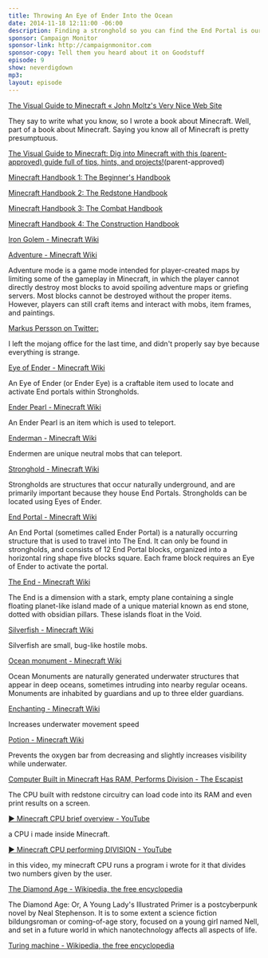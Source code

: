 ```yaml
---
title: Throwing An Eye of Ender Into the Ocean
date: 2014-11-18 12:11:00 -06:00
description: Finding a stronghold so you can find the End Portal is our goal for this episode. We talk about a new book on Minecraft, answer a listener question about underwater temples and build a computer inside Minecraft.
sponsor: Campaign Monitor
sponsor-link: http://campaignmonitor.com
sponsor-copy: Tell them you heard about it on Goodstuff
episode: 9
show: neverdigdown
mp3:  
layout: episode
---
```


[The Visual Guide to Minecraft « John Moltz's Very Nice Web Site](http://verynicewebsite.net/2014/11/the-visual-guide-to-minecraft/)

They say to write what you know, so I wrote a book about Minecraft. Well, part of a book about Minecraft. Saying you know all of Minecraft is pretty presumptuous.

[The Visual Guide to Minecraft: Dig into Minecraft with this (parent-approved) guide full of tips, hints, and projects!](http://www.peachpit.com/store/visual-guide-to-minecraft-dig-into-minecraft-with-this-9780134033150)(parent-approved)

[Minecraft Handbook 1: The Beginner's Handbook](http://www.amazon.ca/gp/product/1405268395/ref=as_li_ss_tl?ie=UTF8&camp=15121&creative=390961&creativeASIN=1405268395&linkCode=as2&tag=farawsoclos0a-20)

[Minecraft Handbook 2: The Redstone Handbook](http://www.amazon.ca/gp/product/1405268409/ref=as_li_ss_tl?ie=UTF8&camp=15121&creative=390961&creativeASIN=1405268409&linkCode=as2&tag=farawsoclos0a-20)

[Minecraft Handbook 3: The Combat Handbook](http://www.amazon.ca/gp/product/1405268417/ref=as_li_ss_tl?ie=UTF8&camp=15121&creative=390961&creativeASIN=1405268417&linkCode=as2&tag=farawsoclos0a-20)

[Minecraft Handbook 4: The Construction Handbook](http://www.amazon.ca/gp/product/1405268425/ref=as_li_ss_tl?ie=UTF8&camp=15121&creative=390961&creativeASIN=1405268425&linkCode=as2&tag=farawsoclos0a-20)

[Iron Golem - Minecraft Wiki](http://minecraft.gamepedia.com/Iron_Golem)

[Adventure - Minecraft Wiki](http://minecraft.gamepedia.com/Adventure)

Adventure mode is a game mode intended for player-created maps by limiting some of the gameplay in Minecraft, in which the player cannot directly destroy most blocks to avoid spoiling adventure maps or griefing servers. Most blocks cannot be destroyed without the proper items. However, players can still craft items and interact with mobs, item frames, and paintings.

[Markus Persson on Twitter:](https://twitter.com/notch/status/530035246075740160)

I left the mojang office for the last time, and didn't properly say bye because everything is strange.

[Eye of Ender - Minecraft Wiki](http://minecraft.gamepedia.com/Eye_of_Ender)

An Eye of Ender (or Ender Eye) is a craftable item used to locate and activate End portals within Strongholds.

[Ender Pearl - Minecraft Wiki](http://minecraft.gamepedia.com/Ender_Pearl)

An Ender Pearl is an item which is used to teleport.

[Enderman - Minecraft Wiki](http://minecraft.gamepedia.com/Enderman)

Endermen are unique neutral mobs that can teleport.

[Stronghold - Minecraft Wiki](http://minecraft.gamepedia.com/Stronghold)

Strongholds are structures that occur naturally underground, and are primarily important because they house End Portals. Strongholds can be located using Eyes of Ender.

[End Portal - Minecraft Wiki](http://minecraft.gamepedia.com/End_Portal)

An End Portal (sometimes called Ender Portal) is a naturally occurring structure that is used to travel into The End. It can only be found in strongholds, and consists of 12 End Portal blocks, organized into a horizontal ring shape five blocks square. Each frame block requires an Eye of Ender to activate the portal.

[The End - Minecraft Wiki](http://minecraft.gamepedia.com/The_End)

The End is a dimension with a stark, empty plane containing a single floating planet-like island made of a unique material known as end stone, dotted with obsidian pillars. These islands float in the Void.

[Silverfish - Minecraft Wiki](http://minecraft.gamepedia.com/Silverfish)

Silverfish are small, bug-like hostile mobs.

[Ocean monument - Minecraft Wiki](http://minecraft.gamepedia.com/Ocean_monument)

Ocean Monuments are naturally generated underwater structures that appear in deep oceans, sometimes intruding into nearby regular oceans. Monuments are inhabited by guardians and up to three elder guardians.

[Enchanting - Minecraft Wiki](http://minecraft.gamepedia.com/Depth_strider#Depth_Strider)

Increases underwater movement speed

[Potion - Minecraft Wiki](http://minecraft.gamepedia.com/Potion_of_Water_Breathing#Potion_of_Water_Breathing)

Prevents the oxygen bar from decreasing and slightly increases visibility while underwater.

[Computer Built in Minecraft Has RAM, Performs Division - The Escapist](http://www.escapistmagazine.com/news/view/109385-Computer-Built-in-Minecraft-Has-RAM-Performs-Division)

The CPU built with redstone circuitry can load code into its RAM and even print results on a screen.

[▶ Minecraft CPU brief overview - YouTube](https://www.youtube.com/watch?v=yuMlhKI-pzE)

a CPU i made inside Minecraft.

[▶ Minecraft CPU performing DIVISION - YouTube](https://www.youtube.com/watch?v=HnrO3cStWOI&src_vid=yuMlhKI-pzE&feature=iv&annotation_id=annotation_503121)

in this video, my minecraft CPU runs a program i wrote for it that divides two numbers given by the user.

[The Diamond Age - Wikipedia, the free encyclopedia](http://en.wikipedia.org/wiki/The_Diamond_Age)

The Diamond Age: Or, A Young Lady's Illustrated Primer is a postcyberpunk novel by Neal Stephenson. It is to some extent a science fiction bildungsroman or coming-of-age story, focused on a young girl named Nell, and set in a future world in which nanotechnology affects all aspects of life.

[Turing machine - Wikipedia, the free encyclopedia](http://en.wikipedia.org/wiki/Turing_machine)
